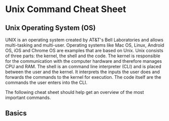 # Unix Command Cheat Sheet

## Unix Operating System (OS)

UNIX is an operating system created by AT&T's Bell Laboratories and allows multi-tasking and multi-user. Operating systems like Mac OS, Linux, Android OS, iOS and Chrome OS are examples that are based on Unix. 
Unix consists of three parts: the kernel, the shell and the code. The kernel is responsible for the communication with the computer hardware and therefore manages CPU and RAM. 
The shell is an command line interpreter (CLI) and is placed between the user and the kernel. It interprets the inputs the user does and forwards the commands to the kernel for execution. 
The code itself are the commands the user enters into the CLI. 

The following cheat sheet should help get an overview of the most important commands.

## Basics 



